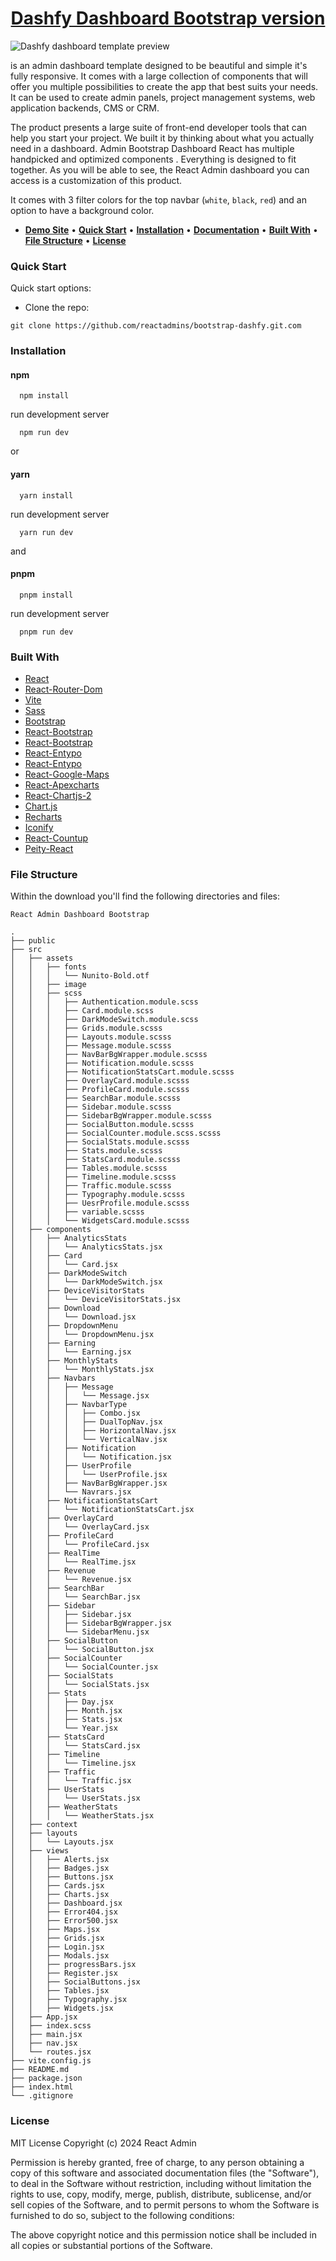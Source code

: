 <h1 align="center">
  <a href="https://demo.reactadmin.com/bootstrap/dashfy" title="dashfy">Dashfy Dashboard Bootstrap version</a>
</h1>

![Dashfy dashboard template preview](https://pixarlabs-bucket.s3.us-west-1.amazonaws.com/wp-content/uploads/2024/04/06135304/Dashfy-Template.png)

is an admin dashboard template designed to be beautiful and simple it's fully responsive. It comes with a large collection of components that will offer you multiple possibilities to create the app that best suits your needs. It can be used to create admin panels, project management systems, web application backends, CMS or CRM.

The product presents a large suite of front-end developer tools that can help you start your project. We built it by thinking about what you actually need in a dashboard.
Admin Bootstrap Dashboard React has multiple handpicked and optimized components . Everything is designed to fit together. As you will be able to see, the React Admin dashboard you can access is a customization of this product.

It comes with 3 filter colors for the top navbar (`white`, `black`, `red`) and an option to have a background color.

-   <a title="demo-site" href="https://demo.reactadmin.com/bootstrap/dashfy"><strong>Demo Site</strong></a>
    &#x2022;
    <a title="quick-start" href="#quick-start"><strong>Quick Start</strong></a>
    &#x2022;
    <a title="installation" href="#installation"><strong>Installation</strong></a>
    &#x2022;
    <a title="documentation" href="https://demo.reactadmin.com/bootstrap/dashfy/docs/"><strong>Documentation</strong></a>
    &#x2022;
    <a title="built-with" href="#built-with"><strong>Built With</strong></a>
    &#x2022;
    <a title="built-with" href="#file-structure"><strong>File Structure</strong></a>
    &#x2022;
    <a title="license" href="#license"><strong>License</strong></a>

### Quick Start

Quick start options:

-   Clone the repo:

```
git clone https://github.com/reactadmins/bootstrap-dashfy.git.com
```

### Installation

#### npm

```
  npm install
```

run development server

```
  npm run dev
```

or

#### yarn

```
  yarn install
```

run development server

```
  yarn run dev
```

and

#### pnpm

```
  pnpm install
```

run development server

```
  pnpm run dev
```

### Built With

-   [React](https://react.dev/)
-   [React-Router-Dom](https://reactrouter.com/en/main)
-   [Vite](https://vitejs.dev/)
-   [Sass](http://sass-lang.com/)
-   [Bootstrap](http://getbootstrap.com/)
-   [React-Bootstrap](https://react-bootstrap.netlify.app/)
-   [React-Bootstrap](https://react-bootstrap.netlify.app/)
-   [React-Entypo](https://cox-auto-kc.github.io/react-entypo/#/)
-   [React-Entypo](https://cox-auto-kc.github.io/react-entypo/#/)
-   [React-Google-Maps](https://visgl.github.io/react-google-maps/)
-   [React-Apexcharts](https://apexcharts.com/docs/react-charts/)
-   [React-Chartjs-2](https://apexcharts.com/docs/react-charts/)
-   [Chart.js](https://www.chartjs.org/)
-   [Recharts](https://recharts.org/en-US/)
-   [Iconify](https://iconify.design/docs/icon-components/react/)
-   [React-Countup](https://use-count-up.vercel.app/)
-   [Peity-React](https://snyk.io/advisor/npm-package/react-peity)

### File Structure

Within the download you'll find the following directories and files:

```
React Admin Dashboard Bootstrap

.
├── public
├── src
│   ├── assets
│   │   ├── fonts
│   │   │   └── Nunito-Bold.otf
│   │   ├── image
│   │   ├── scss
│   │   │   ├── Authentication.module.scss
│   │   │   ├── Card.module.scss
│   │   │   ├── DarkModeSwitch.module.scss
│   │   │   ├── Grids.module.scsss
│   │   │   ├── Layouts.module.scsss
│   │   │   ├── Message.module.scsss
│   │   │   ├── NavBarBgWrapper.module.scsss
│   │   │   ├── Notification.module.scsss
│   │   │   ├── NotificationStatsCart.module.scsss
│   │   │   ├── OverlayCard.module.scsss
│   │   │   ├── ProfileCard.module.scsss
│   │   │   ├── SearchBar.module.scsss
│   │   │   ├── Sidebar.module.scsss
│   │   │   ├── SidebarBgWrapper.module.scsss
│   │   │   ├── SocialButton.module.scsss
│   │   │   ├── SocialCounter.module.scss.scsss
│   │   │   ├── SocialStats.module.scsss
│   │   │   ├── Stats.module.scsss
│   │   │   ├── StatsCard.module.scsss
│   │   │   ├── Tables.module.scsss
│   │   │   ├── Timeline.module.scsss
│   │   │   ├── Traffic.module.scsss
│   │   │   ├── Typography.module.scsss
│   │   │   ├── UesrProfile.module.scsss
│   │   │   ├── variable.scsss
│   │   │   └── WidgetsCard.module.scsss
│   ├── components
│   │   ├── AnalyticsStats
│   │   │   └── AnalyticsStats.jsx
│   │   ├── Card
│   │   │   └── Card.jsx
│   │   ├── DarkModeSwitch
│   │   │   └── DarkModeSwitch.jsx
│   │   ├── DeviceVisitorStats
│   │   │   └── DeviceVisitorStats.jsx
│   │   ├── Download
│   │   │   └── Download.jsx
│   │   ├── DropdownMenu
│   │   │   └── DropdownMenu.jsx
│   │   ├── Earning
│   │   │   └── Earning.jsx
│   │   ├── MonthlyStats
│   │   │   └── MonthlyStats.jsx
│   │   ├── Navbars
│   │   │   ├── Message
│   │   │   │   └── Message.jsx
│   │   │   ├── NavbarType
│   │   │   │   ├── Combo.jsx
│   │   │   │   ├── DualTopNav.jsx
│   │   │   │   ├── HorizontalNav.jsx
│   │   │   │   └── VerticalNav.jsx
│   │   │   ├── Notification
│   │   │   │   └── Notification.jsx
│   │   │   ├── UserProfile
│   │   │   │   └── UserProfile.jsx
│   │   │   ├── NavBarBgWrapper.jsx
│   │   │   └── Navrars.jsx
│   │   ├── NotificationStatsCart
│   │   │   └── NotificationStatsCart.jsx
│   │   ├── OverlayCard
│   │   │   └── OverlayCard.jsx
│   │   ├── ProfileCard
│   │   │   └── ProfileCard.jsx
│   │   ├── RealTime
│   │   │   └── RealTime.jsx
│   │   ├── Revenue
│   │   │   └── Revenue.jsx
│   │   ├── SearchBar
│   │   │   └── SearchBar.jsx
│   │   ├── Sidebar
│   │   │   ├── Sidebar.jsx
│   │   │   ├── SidebarBgWrapper.jsx
│   │   │   └── SidebarMenu.jsx
│   │   ├── SocialButton
│   │   │   └── SocialButton.jsx
│   │   ├── SocialCounter
│   │   │   └── SocialCounter.jsx
│   │   ├── SocialStats
│   │   │   └── SocialStats.jsx
│   │   ├── Stats
│   │   │   ├── Day.jsx
│   │   │   ├── Month.jsx
│   │   │   ├── Stats.jsx
│   │   │   └── Year.jsx
│   │   ├── StatsCard
│   │   │   └── StatsCard.jsx
│   │   ├── Timeline
│   │   │   └── Timeline.jsx
│   │   ├── Traffic
│   │   │   └── Traffic.jsx
│   │   ├── UserStats
│   │   │   └── UserStats.jsx
│   │   ├── WeatherStats
│   │   │   └── WeatherStats.jsx
│   ├── context
│   ├── layouts
│   │   └── Layouts.jsx
│   ├── views
│   │   ├── Alerts.jsx
│   │   ├── Badges.jsx
│   │   ├── Buttons.jsx
│   │   ├── Cards.jsx
│   │   ├── Charts.jsx
│   │   ├── Dashboard.jsx
│   │   ├── Error404.jsx
│   │   ├── Error500.jsx
│   │   ├── Maps.jsx
│   │   ├── Grids.jsx
│   │   ├── Login.jsx
│   │   ├── Modals.jsx
│   │   ├── progressBars.jsx
│   │   ├── Register.jsx
│   │   ├── SocialButtons.jsx
│   │   ├── Tables.jsx
│   │   ├── Typography.jsx
│   │   ├── Widgets.jsx
│   ├── App.jsx
│   ├── index.scss
│   ├── main.jsx
│   ├── nav.jsx
│   └── routes.jsx
├── vite.config.js
├── README.md
├── package.json
├── index.html
└── .gitignore

```

### License

MIT License Copyright (c) 2024 React Admin

Permission is hereby granted, free of charge, to any person obtaining a copy of this software and associated documentation files (the "Software"), to deal in the Software without restriction, including without limitation the rights to use, copy, modify, merge, publish, distribute, sublicense, and/or sell copies of the Software, and to permit persons to whom the Software is furnished to do so, subject to the following conditions:

The above copyright notice and this permission notice shall be included in all copies or substantial portions of the Software.
